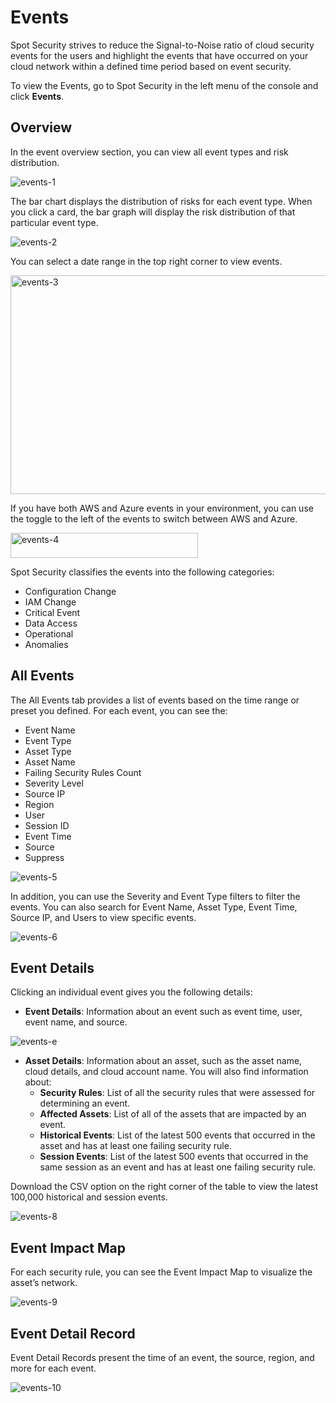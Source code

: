 # Events

Spot Security strives to reduce the Signal-to-Noise ratio of cloud security events for the users and highlight the events that have occurred on your cloud network within a defined time period based on event security.   

To view the Events, go to Spot Security in the left menu of the console and click **Events**. 

## Overview

In the event overview section, you can view all event types and risk distribution. 

![events-1](https://github.com/spotinst/help/assets/106514736/da7c4e4c-41a6-40e9-8f03-06766c6d985b)

The bar chart displays the distribution of risks for each event type. When you click a card, the bar graph will display the risk distribution of that particular event type. 

![events-2](https://github.com/spotinst/help/assets/106514736/58bf97c6-aa58-4d1f-953f-8e18037ec518)

You can select a date range in the top right corner to view events.  

<img width="550" height="350" alt="events-3" src="https://github.com/spotinst/help/assets/106514736/482c0a21-93d3-41a7-b5ae-0bf7f4eaac56" />

If you have both AWS and Azure events in your environment, you can use the toggle to the left of the events to switch between AWS and Azure. 

<img width="300" height="40" alt="events-4" src="https://github.com/spotinst/help/assets/106514736/24f18ce5-2fa4-43e6-a1f8-c01276c89dd6" />

Spot Security classifies the events into the following categories: 

* Configuration Change  
* IAM Change 
* Critical Event 
* Data Access 
* Operational 
* Anomalies  

## All Events 

The All Events tab provides a list of events based on the time range or preset you defined. For each event, you can see the:  

* Event Name 
* Event Type 
* Asset Type 
* Asset Name 
* Failing Security Rules Count 
* Severity Level 
* Source IP 
* Region 
* User 
* Session ID 
* Event Time 
* Source 
* Suppress 

![events-5](https://github.com/spotinst/help/assets/106514736/5679b2e3-dc49-4325-b6e0-85f786e16ed6)

In addition, you can use the Severity and Event Type filters to filter the events. You can also search for Event Name, Asset Type, Event Time, Source IP, and Users to view specific events. 

![events-6](https://github.com/spotinst/help/assets/106514736/6f345926-5e07-4ffe-90e8-fb13bcf61a5e)

## Event Details 

Clicking an individual event gives you the following details: 

* **Event Details**: Information about an event such as event time, user, event name, and source. 

![events-e](https://github.com/spotinst/help/assets/106514736/b9ad17d0-c23f-421b-9790-cbc7ee2d4fe6)

* **Asset Details**: Information about an asset, such as the asset name, cloud details, and cloud account name. You will also find information about: 
    * **Security Rules**: List of all the security rules that were assessed for determining an event. 
    * **Affected Assets**: List of all of the assets that are impacted by an event. 
    * **Historical Events**: List of the latest 500 events that occurred in the asset and has at least one failing security rule. 
    * **Session Events**: List of the latest 500 events that occurred in the same session as an event and has at least one failing security rule. 

Download the CSV option on the right corner of the table to view the latest 100,000 historical and session events. 

![events-8](https://github.com/spotinst/help/assets/106514736/338d56b6-56f0-44e6-953a-d8495549c7cf)

## Event Impact Map  

For each security rule, you can see the Event Impact Map to visualize the asset’s network.   

![events-9](https://github.com/spotinst/help/assets/106514736/5f9ea3bb-0def-4490-9c64-2b5831db12f0)

## Event Detail Record 

Event Detail Records present the time of an event, the source, region, and more for each event. 

![events-10](https://github.com/spotinst/help/assets/106514736/85e5db8b-47a1-4464-8e52-b11218be0781)
